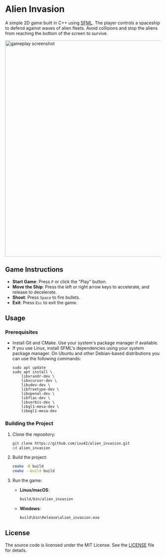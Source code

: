 # Alien Invasion

A simple 2D game built in C++ using [SFML](https://www.sfml-dev.org/). The player controls a spaceship to defend against waves of alien fleets. Avoid collisions and stop the aliens from reaching the bottom of the screen to survive.

<img src="https://github.com/user-attachments/assets/39bbd99f-de87-4bc4-85e8-1678a6a1c3d4" width="700" alt="gameplay screenshot">

## Game Instructions
- **Start Game**: Press `P` or click the "Play" button.
- **Move the Ship**: Press the left or right arrow keys to accelerate, and release to decelerate.
- **Shoot**: Press `Space` to fire bullets.
- **Exit**: Press `Esc` to exit the game.

## Usage

### Prerequisites

- Install Git and CMake. Use your system's package manager if available.
- If you use Linux, install SFML's dependencies using your system package manager. On Ubuntu and other Debian-based distributions you can use the following commands:
    ```
    sudo apt update
    sudo apt install \
        libxrandr-dev \
        libxcursor-dev \
        libudev-dev \
        libfreetype-dev \
        libopenal-dev \
        libflac-dev \
        libvorbis-dev \
        libgl1-mesa-dev \
        libegl1-mesa-dev
    ```

### Building the Project

1. Clone the repository:
    ```bash
    git clone https://github.com/ixu42/alien_invasion.git
    cd alien_invasion
    ```

2. Build the project:
    ```bash
    cmake -B build
    cmake --build build
    ```

3. Run the game:
    - **Linux/macOS**:
      ```bash
      build/bin/alien_invasion
      ```
    - **Windows**:
      ```bash
      build\bin\Release\alien_invasion.exe
      ```

## License

The source code is licensed under the MIT License. See the [LICENSE](LICENSE.md) file for details.
